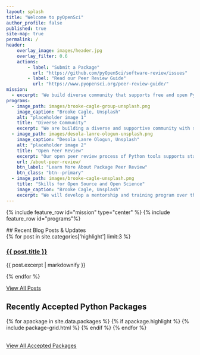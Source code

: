 ```yaml
---
layout: splash
title: "Welcome to pyOpenSci"
author_profile: false
published: true
site-map: true
permalink: /
header:
    overlay_image: images/header.jpg
    overlay_filter: 0.6
    actions:
        - label: "Submit a Package"
          url: "https://github.com/pyOpenSci/software-review/issues"
        - label: "Read our Peer Review Guide"
          url: "https://www.pyopensci.org/peer-review-guide/"
mission:
  - excerpt: 'We build diverse community that supports free and open Python tools for processing scientific data. We also build technical skills needed to contribute to open source and that support open science. Join our global community.'
programs:
  - image_path: images/brooke-cagle-group-unsplash.png
    image_caption: "Brooke Cagle, Unsplash"
    alt: "placeholder image 1"
    title: "Diverse Community"
    excerpt: "We are building a diverse and supportive community with skills that support open source and open science. Join the discussion on [twitter](https://www.twitter.com/pyopensci) or follow along on [discourse](https://pyopensci.discourse.group/)."
  - image_path: images/desola-lanre-ologun-unsplash.png
    image_caption: "Desola Lanre Ologun, Unsplash"
    alt: "placeholder image 2"
    title: "Open Peer Review"
    excerpt: "Our open peer review process of Python tools supports standardized software quality and usability. It also provides needed credit and visibility to tool maintainers. Finally it removes redundancy of packages with similar functionaly across the scientific Python ecosystem."
    url: /about-peer-review/
    btn_label: "Learn More About Package Peer Review"
    btn_class: "btn--primary"
  - image_path: images/brooke-cagle-unsplash.png
    title: "Skills for Open Source and Open Science"
    image_caption: "Brooke Cagle, Unsplash"
    excerpt: "We will develop a mentorship and training program over the next year to support those who are new to open science and code review. Stay tuned for more."
---
```


{% include feature_row id="mission" type="center" %}
{% include feature_row id="programs"%}

<div class="notice--info" markdown="1">
## Recent Blog Posts & Updates

<div class="feature__wrapper">
   {% for post in site.categories['highlight'] limit:3 %}
   <div class="feature__item">
      <div class="archive__item">
         <div class="archive__item-body">
            <h3 class="archive__item-title"><a href="{{ site.baseurl }}{{ post.url}}" rel="permalink">{{ post.title }}</a></h3>
            <div class="archive__item-excerpt">
               <p>{{ post.excerpt | markdownify }}</p>
            </div>
         </div>
      </div>
   </div>
   {% endfor %}
</div>

<p><a href="/blog/" class="btn btn--info btn--large">View All Posts <i class="fa fa-4 fa-arrow-circle-right" aria-hidden="true"></i></a></p>
</div>


<!-- packages reviewed -->


## Recently Accepted Python Packages

<div class="grid">
    {% for apackage in site.data.packages %}
    {% if apackage.highlight %}
{% include package-grid.html  %}
    {% endif %}
    {% endfor %}
</div>

<br clear="both">

   <a href="/python-packages/" class="btn btn--info">View All Accepted Packages <i class="fa fa-4 fa-arrow-circle-right" aria-hidden="true"></i></a>

